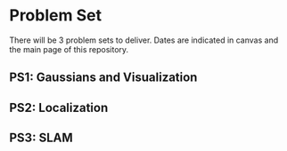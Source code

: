 # Problem Set

There will be 3 problem sets to deliver. Dates are indicated in canvas and the main page of this repository.

## PS1: Gaussians and Visualization




## PS2: Localization





## PS3: SLAM


